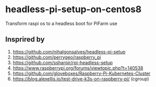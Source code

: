 # headless-pi-setup-on-centos8
Transform raspi os to a headless boot for PiFarm use

## Insprired by

1. https://github.com/nihalgonsalves/headless-pi-setup
1. https://github.com/perrygeo/raspberry_pi
1. https://github.com/ssharpjr/rpi-headless-setup
1. https://www.raspberrypi.org/forums/viewtopic.php?t=140538
1. https://github.com/gloveboxes/Raspberry-Pi-Kubernetes-Cluster
1. https://blog.alexellis.io/test-drive-k3s-on-raspberry-pi/   (cgroup)

